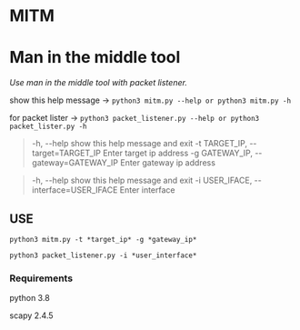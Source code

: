 # MITM
# Man in the middle  tool

*Use man in the middle tool with packet listener.*

show this help message ->  ``` python3 mitm.py --help or python3 mitm.py -h ```

for packet lister -> ``` python3 packet_listener.py --help or python3 packet_lister.py -h ```

>  -h, --help            show this help message and exit
  -t TARGET_IP, --target=TARGET_IP
                        Enter target ip address
  -g GATEWAY_IP, --gateway=GATEWAY_IP
                        Enter gateway ip address
                       
> -h, --help            show this help message and exit
  -i USER_IFACE, --interface=USER_IFACE
                        Enter interface
                        
                        
## USE 
``` python3 mitm.py -t *target_ip* -g *gateway_ip* ``` 

``` python3 packet_listener.py -i *user_interface* ```


### Requirements
python 3.8

scapy 2.4.5
